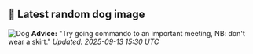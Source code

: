 ## 🐶 Latest random dog image
![Dog](https://images.dog.ceo/breeds/finnish-lapphund/mochilamvan.jpg)
**Advice:** "Try going commando to an important meeting, NB: don't wear a skirt."
*Updated: 2025-09-13 15:30 UTC*
